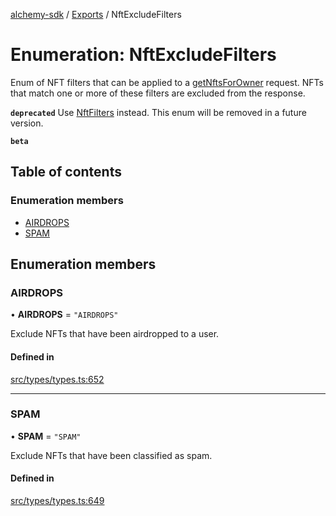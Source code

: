 [alchemy-sdk](../README.md) / [Exports](../modules.md) / NftExcludeFilters

# Enumeration: NftExcludeFilters

Enum of NFT filters that can be applied to a [getNftsForOwner](../classes/NftNamespace.md#getnftsforowner) request.
NFTs that match one or more of these filters are excluded from the response.

**`deprecated`** Use [NftFilters](NftFilters.md) instead. This enum will be removed in a
  future version.

**`beta`**

## Table of contents

### Enumeration members

- [AIRDROPS](NftExcludeFilters.md#airdrops)
- [SPAM](NftExcludeFilters.md#spam)

## Enumeration members

### AIRDROPS

• **AIRDROPS** = `"AIRDROPS"`

Exclude NFTs that have been airdropped to a user.

#### Defined in

[src/types/types.ts:652](https://github.com/alchemyplatform/alchemy-sdk-js/blob/dc20ee4/src/types/types.ts#L652)

___

### SPAM

• **SPAM** = `"SPAM"`

Exclude NFTs that have been classified as spam.

#### Defined in

[src/types/types.ts:649](https://github.com/alchemyplatform/alchemy-sdk-js/blob/dc20ee4/src/types/types.ts#L649)
